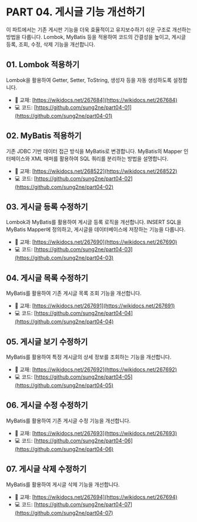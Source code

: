 # PART 04. 게시글 기능 개선하기

이 파트에서는 기존 게시판 기능을 더욱 효율적이고 유지보수하기 쉬운 구조로 개선하는 방법을 다룹니다. 
Lombok, MyBatis 등을 적용하여 코드의 간결성을 높이고, 게시글 등록, 조회, 수정, 삭제 기능을 개선합니다.

## 01. Lombok 적용하기

Lombok을 활용하여 Getter, Setter, ToString, 생성자 등을 자동 생성하도록 설정합니다.

- 📖 교재: [https://wikidocs.net/267684](https://wikidocs.net/267684)
- 💻 코드: [https://github.com/sung2ne/part04-01](https://github.com/sung2ne/part04-01)

## 02. MyBatis 적용하기

기존 JDBC 기반 데이터 접근 방식을 MyBatis로 변경합니다. 
MyBatis의 Mapper 인터페이스와 XML 매퍼를 활용하여 SQL 쿼리를 분리하는 방법을 설명합니다.

- 📖 교재: [https://wikidocs.net/268522](https://wikidocs.net/268522)
- 💻 코드: [https://github.com/sung2ne/part04-02](https://github.com/sung2ne/part04-02)

## 03. 게시글 등록 수정하기

Lombok과 MyBatis를 활용하여 게시글 등록 로직을 개선합니다.
INSERT SQL을 MyBatis Mapper에 정의하고, 게시글을 데이터베이스에 저장하는 기능을 다룹니다.

- 📖 교재: [https://wikidocs.net/267690](https://wikidocs.net/267690)
- 💻 코드: [https://github.com/sung2ne/part04-03](https://github.com/sung2ne/part04-03)

## 04. 게시글 목록 수정하기

MyBatis를 활용하여 기존 게시글 목록 조회 기능을 개선합니다.

- 📖 교재: [https://wikidocs.net/267691](https://wikidocs.net/267691)
- 💻 코드: [https://github.com/sung2ne/part04-04](https://github.com/sung2ne/part04-04)

## 05. 게시글 보기 수정하기

MyBatis를 활용하여 특정 게시글의 상세 정보를 조회하는 기능을 개선합니다.

- 📖 교재: [https://wikidocs.net/267692](https://wikidocs.net/267692)
- 💻 코드: [https://github.com/sung2ne/part04-05](https://github.com/sung2ne/part04-05)

## 06. 게시글 수정 수정하기

MyBatis를 활용하여 기존 게시글 수정 기능을 개선합니다.

- 📖 교재: [https://wikidocs.net/267693](https://wikidocs.net/267693)
- 💻 코드: [https://github.com/sung2ne/part04-06](https://github.com/sung2ne/part04-06)

## 07. 게시글 삭제 수정하기

MyBatis를 활용하여 게시글 삭제 기능을 개선합니다.

- 📖 교재: [https://wikidocs.net/267694](https://wikidocs.net/267694)
- 💻 코드: [https://github.com/sung2ne/part04-07](https://github.com/sung2ne/part04-07)